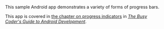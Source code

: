 This sample Android app demonstrates
a variety of forms of progress bars.

This app is covered in 
[the chapter on progress indicators](https://commonsware.com/Android/previews/progress-indicators)
in [*The Busy Coder's Guide to Android Development*](https://commonsware.com/Android/).


